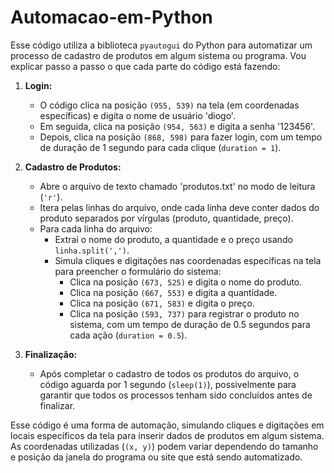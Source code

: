 # Automacao-em-Python

Esse código utiliza a biblioteca `pyautogui` do Python para automatizar um processo de cadastro de produtos em algum sistema ou programa. Vou explicar passo a passo o que cada parte do código está fazendo:

1. **Login:**
   - O código clica na posição `(955, 539)` na tela (em coordenadas específicas) e digita o nome de usuário 'diogo'.
   - Em seguida, clica na posição `(954, 563)` e digita a senha '123456'.
   - Depois, clica na posição `(868, 598)` para fazer login, com um tempo de duração de 1 segundo para cada clique (`duration = 1`).

2. **Cadastro de Produtos:**
   - Abre o arquivo de texto chamado 'produtos.txt' no modo de leitura (`'r'`).
   - Itera pelas linhas do arquivo, onde cada linha deve conter dados do produto separados por vírgulas (produto, quantidade, preço).
   - Para cada linha do arquivo:
     - Extrai o nome do produto, a quantidade e o preço usando `linha.split(',')`.
     - Simula cliques e digitações nas coordenadas específicas na tela para preencher o formulário do sistema:
       - Clica na posição `(673, 525)` e digita o nome do produto.
       - Clica na posição `(667, 553)` e digita a quantidade.
       - Clica na posição `(671, 583)` e digita o preço.
       - Clica na posição `(593, 737)` para registrar o produto no sistema, com um tempo de duração de 0.5 segundos para cada ação (`duration = 0.5`).

3. **Finalização:**
   - Após completar o cadastro de todos os produtos do arquivo, o código aguarda por 1 segundo (`sleep(1)`), possivelmente para garantir que todos os processos tenham sido concluídos antes de finalizar.

Esse código é uma forma de automação, simulando cliques e digitações em locais específicos da tela para inserir dados de produtos em algum sistema. As coordenadas utilizadas (`(x, y)`) podem variar dependendo do tamanho e posição da janela do programa ou site que está sendo automatizado.

